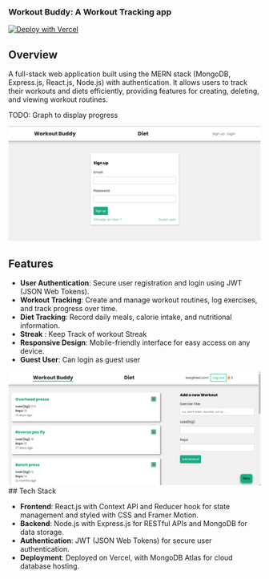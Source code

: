 ### Workout Buddy: A Workout Tracking app

[![Deploy with Vercel](https://vercel.com/button)](https://heroku.com/deploy)

## Overview
A full-stack web application built using the MERN stack (MongoDB, Express.js, React.js, Node.js) with authentication. It allows users to track their workouts and diets efficiently, providing features for creating, deleting, and viewing workout routines.

TODO: Graph to display progress 

<img src='./assets/signup.png'  />



## Features

- **User Authentication**: Secure user registration and login using JWT (JSON Web Tokens).
- **Workout Tracking**: Create and manage workout routines, log exercises, and track progress over time.
- **Diet Tracking**: Record daily meals, calorie intake, and nutritional information.
- **Streak** : Keep Track of workout Streak
- **Responsive Design**: Mobile-friendly interface for easy access on any device.
- **Guest User**: Can login as guest user
<img src='./assets/Guest.png' />
## Tech Stack

- **Frontend**: React.js with Context API and Reducer hook for state management and styled with CSS and Framer Motion.
- **Backend**: Node.js with Express.js for RESTful APIs and MongoDB for data storage.
- **Authentication**: JWT (JSON Web Tokens) for secure user authentication.
- **Deployment**: Deployed on Vercel, with MongoDB Atlas for cloud database hosting.

